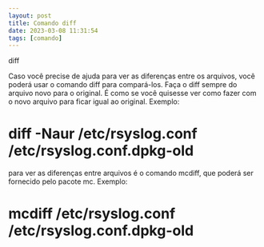 ```yaml
---
layout: post
title: Comando diff
date: 2023-03-08 11:31:54 
tags: [comando]
---  
```


diff

Caso você precise de ajuda para ver as diferenças entre os arquivos, você poderá usar o comando diff para compará-los. Faça o diff sempre do arquivo novo para o original. É como se você quisesse ver como fazer com o novo arquivo para ficar igual ao original. Exemplo:

# diff -Naur /etc/rsyslog.conf /etc/rsyslog.conf.dpkg-old

para ver as diferenças entre arquivos é o comando mcdiff, que poderá ser fornecido pelo pacote mc. Exemplo:

# mcdiff /etc/rsyslog.conf /etc/rsyslog.conf.dpkg-old
